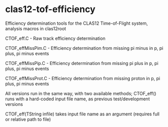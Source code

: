 # clas12-tof-efficiency
Efficiency determination tools for the CLAS12 Time-of-Flight system, analysis macros in clas12root

CTOF_eff.C - Raw track efficiency determination

CTOF_effMissPim.C - Efficiency determination from missing pi minus in p, pi plus, pi minus events

CTOF_effMissPip.C - Efficiency determination from missing pi plus in p, pi plus, pi minus events

CTOF_effMissProt.C - Efficiency determination from missing proton in p, pi plus, pi minus events

All versions run in the same way, with two available methods;
CTOF_eff() runs with a hard-coded input file name, as previous test/development versions

CTOF_eff(TString infile) takes input file name as an argument (requires full or relative path to file)
